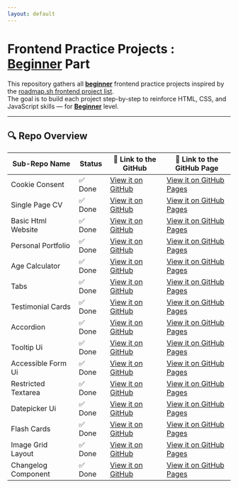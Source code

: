 ```yaml
---
layout: default
---
```

# Frontend Practice Projects : **<u>Beginner</u>** Part

This repository gathers all **<u>beginner</u>** frontend practice projects inspired by the [roadmap.sh frontend project list](https://roadmap.sh/frontend/projects).  
The goal is to build each project step-by-step to reinforce HTML, CSS, and JavaScript skills — for **<u>Beginner</u>** level.

---

## 🔍 Repo Overview
<!-- START REPO OVERVIEW -->
| Sub-Repo Name | Status | 🔗 Link to the GitHub | 🔗 Link to the GitHub Page |
|---|---|---|---|
| Cookie Consent | ✅ Done | [View it on GitHub](https://github.com/Kizz4/practice/practice/frontend_practice/beginner_projects/cookie_consent) | [View it on GitHub Pages](https://kizz4.github.io/practice/frontend_practice/beginner_projects/cookie_consent) |
| Single Page CV | ✅ Done | [View it on GitHub](https://github.com/Kizz4/practice/practice/frontend_practice/beginner_projects/single_page_CV) | [View it on GitHub Pages](https://kizz4.github.io/practice/frontend_practice/beginner_projects/single_page_CV) |
| Basic Html Website | ✅ Done | [View it on GitHub](https://github.com/Kizz4/practice/practice/frontend_practice/beginner_projects/basic_html_website) | [View it on GitHub Pages](https://kizz4.github.io/practice/frontend_practice/beginner_projects/basic_html_website) |
| Personal Portfolio | ✅ Done | [View it on GitHub](https://github.com/Kizz4/practice/practice/frontend_practice/beginner_projects/personal_portfolio) | [View it on GitHub Pages](https://kizz4.github.io/practice/frontend_practice/beginner_projects/personal_portfolio) |
| Age Calculator | ✅ Done | [View it on GitHub](https://github.com/Kizz4/practice/practice/frontend_practice/beginner_projects/age_calculator) | [View it on GitHub Pages](https://kizz4.github.io/practice/frontend_practice/beginner_projects/age_calculator) |
| Tabs | ✅ Done | [View it on GitHub](https://github.com/Kizz4/practice/practice/frontend_practice/beginner_projects/tabs) | [View it on GitHub Pages](https://kizz4.github.io/practice/frontend_practice/beginner_projects/tabs) |
| Testimonial Cards | ✅ Done | [View it on GitHub](https://github.com/Kizz4/practice/practice/frontend_practice/beginner_projects/testimonial_cards) | [View it on GitHub Pages](https://kizz4.github.io/practice/frontend_practice/beginner_projects/testimonial_cards) |
| Accordion | ✅ Done | [View it on GitHub](https://github.com/Kizz4/practice/practice/frontend_practice/beginner_projects/accordion) | [View it on GitHub Pages](https://kizz4.github.io/practice/frontend_practice/beginner_projects/accordion) |
| Tooltip Ui | ✅ Done | [View it on GitHub](https://github.com/Kizz4/practice/practice/frontend_practice/beginner_projects/tooltip_ui) | [View it on GitHub Pages](https://kizz4.github.io/practice/frontend_practice/beginner_projects/tooltip_ui) |
| Accessible Form Ui | ✅ Done | [View it on GitHub](https://github.com/Kizz4/practice/practice/frontend_practice/beginner_projects/accessible_form_ui) | [View it on GitHub Pages](https://kizz4.github.io/practice/frontend_practice/beginner_projects/accessible_form_ui) |
| Restricted Textarea | ✅ Done | [View it on GitHub](https://github.com/Kizz4/practice/practice/frontend_practice/beginner_projects/restricted_textarea) | [View it on GitHub Pages](https://kizz4.github.io/practice/frontend_practice/beginner_projects/restricted_textarea) |
| Datepicker Ui | ✅ Done | [View it on GitHub](https://github.com/Kizz4/practice/practice/frontend_practice/beginner_projects/datepicker_ui) | [View it on GitHub Pages](https://kizz4.github.io/practice/frontend_practice/beginner_projects/datepicker_ui) |
| Flash Cards | ✅ Done | [View it on GitHub](https://github.com/Kizz4/practice/practice/frontend_practice/beginner_projects/flash_cards) | [View it on GitHub Pages](https://kizz4.github.io/practice/frontend_practice/beginner_projects/flash_cards) |
| Image Grid Layout | ✅ Done | [View it on GitHub](https://github.com/Kizz4/practice/practice/frontend_practice/beginner_projects/image_grid_layout) | [View it on GitHub Pages](https://kizz4.github.io/practice/frontend_practice/beginner_projects/image_grid_layout) |
| Changelog Component | ✅ Done | [View it on GitHub](https://github.com/Kizz4/practice/practice/frontend_practice/beginner_projects/changelog_component) | [View it on GitHub Pages](https://kizz4.github.io/practice/frontend_practice/beginner_projects/changelog_component) |

<!-- END REPO OVERVIEW -->